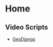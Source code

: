 # Home

## Video Scripts
- [GeoDjango](https://github.com/chunkai-meng/knowledge-base/blob/master/%E8%A7%86%E9%A2%91/How%20to%20integrate%20GIS%20to%20a%20Django%20Projecy.md)

